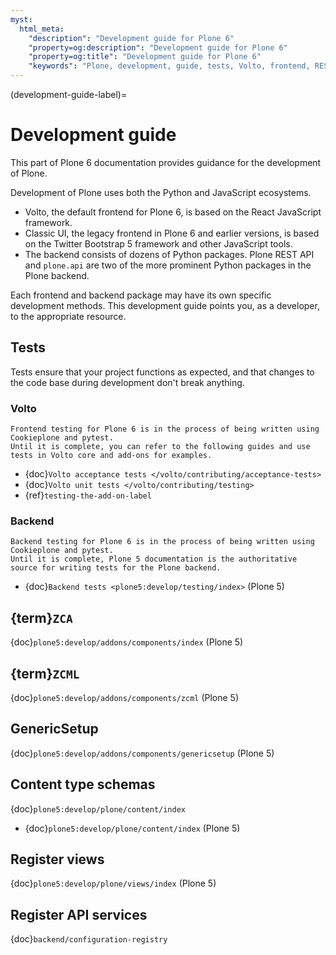 ```yaml
---
myst:
  html_meta:
    "description": "Development guide for Plone 6"
    "property=og:description": "Development guide for Plone 6"
    "property=og:title": "Development guide for Plone 6"
    "keywords": "Plone, development, guide, tests, Volto, frontend, REST API, plone.api, backend"
---
```


(development-guide-label)=

# Development guide

This part of Plone 6 documentation provides guidance for the development of Plone.

Development of Plone uses both the Python and JavaScript ecosystems.

-   Volto, the default frontend for Plone 6, is based on the React JavaScript framework.
-   Classic UI, the legacy frontend in Plone 6 and earlier versions, is based on the Twitter Bootstrap 5 framework and other JavaScript tools.
-   The backend consists of dozens of Python packages.
    Plone REST API and `plone.api` are two of the more prominent Python packages in the Plone backend.

Each frontend and backend package may have its own specific development methods.
This development guide points you, as a developer, to the appropriate resource.


## Tests

Tests ensure that your project functions as expected, and that changes to the code base during development don't break anything.



### Volto

```{note}
Frontend testing for Plone 6 is in the process of being written using Cookieplone and pytest.
Until it is complete, you can refer to the following guides and use tests in Volto core and add-ons for examples.
```

-   {doc}`Volto acceptance tests </volto/contributing/acceptance-tests>`
-   {doc}`Volto unit tests </volto/contributing/testing>`
-   {ref}`testing-the-add-on-label`


### Backend

```{note}
Backend testing for Plone 6 is in the process of being written using Cookieplone and pytest.
Until it is complete, Plone 5 documentation is the authoritative source for writing tests for the Plone backend.
```

-   {doc}`Backend tests <plone5:develop/testing/index>` (Plone 5)


## {term}`ZCA`

{doc}`plone5:develop/addons/components/index` (Plone 5)


## {term}`ZCML`

{doc}`plone5:develop/addons/components/zcml` (Plone 5)


## GenericSetup

{doc}`plone5:develop/addons/components/genericsetup` (Plone 5)


## Content type schemas

{doc}`plone5:develop/plone/content/index`
-   {doc}`plone5:develop/plone/content/index` (Plone 5)


## Register views

{doc}`plone5:develop/plone/views/index` (Plone 5)


## Register API services

{doc}`backend/configuration-registry`
